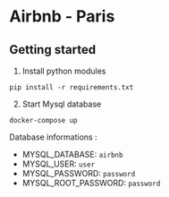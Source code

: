 # Airbnb - Paris
## Getting started
1. Install python modules
```
pip install -r requirements.txt
```
2. Start Mysql database
```
docker-compose up
```

Database informations :
- MYSQL_DATABASE: `airbnb`
- MYSQL_USER: `user`
- MYSQL_PASSWORD: `password`
- MYSQL_ROOT_PASSWORD: `password`
